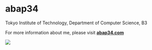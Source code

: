 <h1>abap34</h1>

Tokyo Institute of Technology, Department of Computer Science, B3

For more information about me, please visit **[abap34.com](https://abap34.com)**

![](https://github-readme-stats-git-featuredisplayb-a97b36-abap34s-projects.vercel.app/api/top-langs?username=abap34&hide=jupyter%20notebook,HTML,Rich%20Text%20Format,CSS,SCSS&stats_format=bytes_long&langs_count=5&count_private=true&layout=donut&disable_animations=true)
